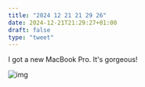 ```yaml
---
title: "2024 12 21 21 29 26"
date: 2024-12-21T21:29:27+01:00
draft: false
type: "tweet"
---
```

I got a new MacBook Pro. It's gorgeous!

![img](/img/2024-12-21-21.29.20.png)
